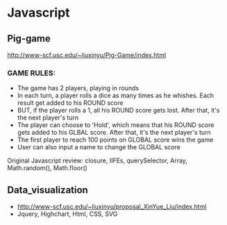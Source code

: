 # Javascript

## Pig-game
http://www-scf.usc.edu/~liuxinyu/Pig-Game/index.html

### GAME RULES:

- The game has 2 players, playing in rounds
- In each turn, a player rolls a dice as many times as he whishes. Each result get added to his ROUND score
- BUT, if the player rolls a 1, all his ROUND score gets lost. After that, it's the next player's turn
- The player can choose to 'Hold', which means that his ROUND score gets added to his GLBAL score. After that, it's the next player's turn
- The first player to reach 100 points on GLOBAL score wins the game
- User can also input a name to change the GLOBAL score

Original Javascript review:
  closure, IIFEs, querySelector, Array, Math.random(), Math.floor()
  
  
## Data_visualization 
-	http://www-scf.usc.edu/~liuxinyu/proposal_XinYue_Liu/index.html
-	Jquery, Highchart, Html, CSS, SVG
